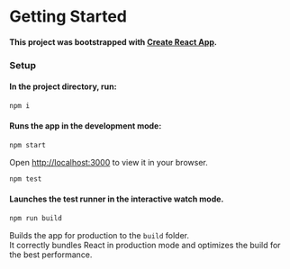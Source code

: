 # Getting Started

#### This project was bootstrapped with [Create React App](https://github.com/facebook/create-react-app).

### Setup

#### In the project directory, run:

```bash
npm i
```

#### Runs the app in the development mode:
```bash
npm start
```
Open [http://localhost:3000](http://localhost:3000) to view it in your browser.

```bash
npm test 
```

#### Launches the test runner in the interactive watch mode.

```bash
npm run build
```
Builds the app for production to the `build` folder.\
It correctly bundles React in production mode and optimizes the build for the best performance.

